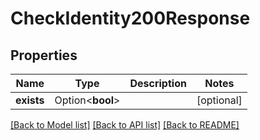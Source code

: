 # CheckIdentity200Response

## Properties

Name | Type | Description | Notes
------------ | ------------- | ------------- | -------------
**exists** | Option<**bool**> |  | [optional]

[[Back to Model list]](../README.md#documentation-for-models) [[Back to API list]](../README.md#documentation-for-api-endpoints) [[Back to README]](../README.md)


